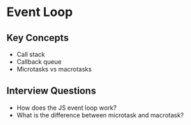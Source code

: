 # Event Loop

## Key Concepts
- Call stack
- Callback queue
- Microtasks vs macrotasks

## Interview Questions
- How does the JS event loop work?
- What is the difference between microtask and macrotask?

